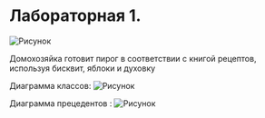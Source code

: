 # Лабораторная 1.

![Рисунок](https://github.com/liza-somova/project_somova/blob/main/Лабораторная%201/IDEF0-диаграмма.png)

Домохозяйка готовит пирог в соответствии с книгой рецептов, используя бисквит, яблоки и духовку

Диаграмма классов:
![Рисунок](https://github.com/liza-somova/project_somova/blob/main/Лабораторная%201/class_diagramm.png)

Диаграмма прецедентов :
![Рисунок]()



